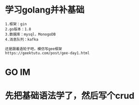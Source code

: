 # 学习golang并补基础

``` 
1.框架：gin
2.go版本：1.8
3.数据库：mysql，MonogoDB
4.消息队列：kafka
```

```
还是跟着造轮子吧，模仿写gee框架
https://geektutu.com/post/gee-day1.html
```

# GO IM

# 先把基础语法学了，然后写个crud